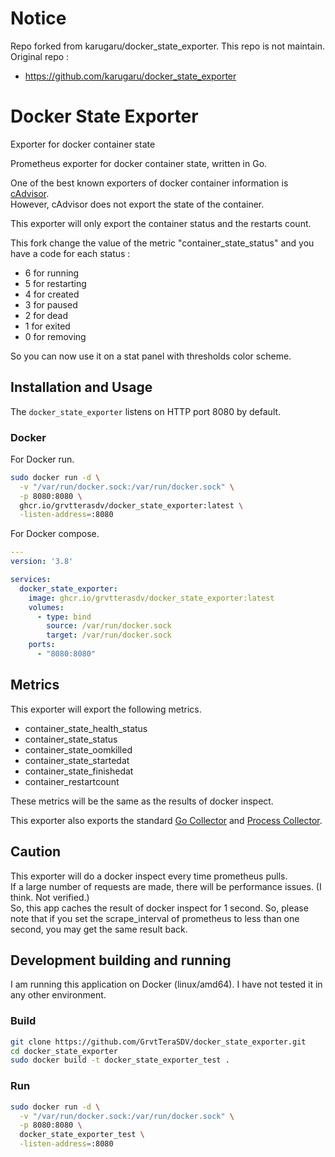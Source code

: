 
# Notice

Repo forked from karugaru/docker_state_exporter. This repo is not maintain.
Original repo : 
 - https://github.com/karugaru/docker_state_exporter

# Docker State Exporter

Exporter for docker container state

Prometheus exporter for docker container state, written in Go.

One of the best known exporters of docker container information is [cAdvisor](https://github.com/google/cadvisor).\
However, cAdvisor does not export the state of the container.

This exporter will only export the container status and the restarts count.

This fork change the value of the metric "container_state_status" and you have a code for each status : 
 - 6 for running
 - 5 for restarting
 - 4 for created
 - 3 for paused
 - 2 for dead
 - 1 for exited
 - 0 for removing

So you can now use it on a stat panel with thresholds color scheme.

## Installation and Usage

The `docker_state_exporter` listens on HTTP port 8080 by default.

### Docker

For Docker run.

```bash
sudo docker run -d \
  -v "/var/run/docker.sock:/var/run/docker.sock" \
  -p 8080:8080 \
  ghcr.io/grvtterasdv/docker_state_exporter:latest \
  -listen-address=:8080
```

For Docker compose.

```yaml
---
version: '3.8'

services:
  docker_state_exporter:
    image: ghcr.io/grvtterasdv/docker_state_exporter:latest
    volumes:
      - type: bind
        source: /var/run/docker.sock
        target: /var/run/docker.sock
    ports:
      - "8080:8080"
```

## Metrics

This exporter will export the following metrics.

- container_state_health_status
- container_state_status
- container_state_oomkilled
- container_state_startedat
- container_state_finishedat
- container_restartcount

These metrics will be the same as the results of docker inspect.

This exporter also exports the standard
[Go Collector](https://pkg.go.dev/github.com/prometheus/client_golang/prometheus#NewGoCollector)
and [Process Collector](https://pkg.go.dev/github.com/prometheus/client_golang/prometheus#NewProcessCollector).

## Caution

This exporter will do a docker inspect every time prometheus pulls.\
If a large number of requests are made, there will be performance issues. (I think. Not verified.)\
So, this app caches the result of docker inspect for 1 second.
So, please note that if you set the scrape_interval of prometheus to less than one second, you may get the same result back.

## Development building and running

I am running this application on Docker (linux/amd64).
I have not tested it in any other environment.

### Build

```bash
git clone https://github.com/GrvtTeraSDV/docker_state_exporter.git
cd docker_state_exporter
sudo docker build -t docker_state_exporter_test .
```

### Run

```bash
sudo docker run -d \
  -v "/var/run/docker.sock:/var/run/docker.sock" \
  -p 8080:8080 \
  docker_state_exporter_test \
  -listen-address=:8080
```
